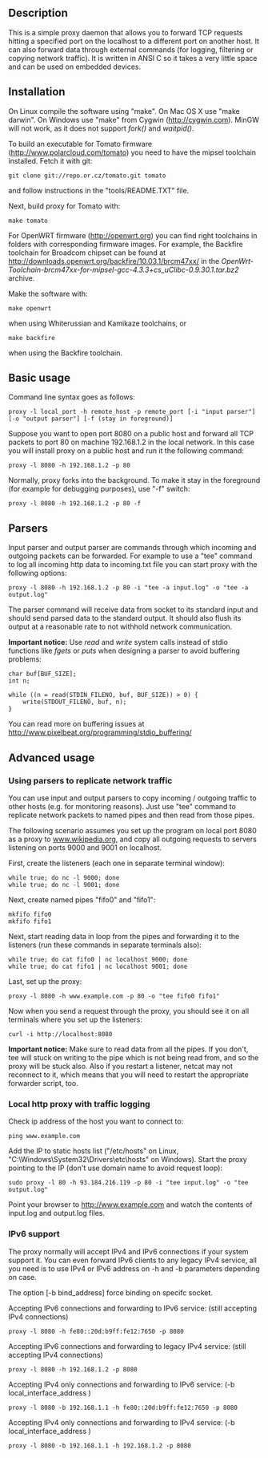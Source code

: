 ## Description

This is a simple proxy daemon that allows you to forward TCP requests hitting a specified port on the localhost to a different port on another host. It can also forward data through external commands (for logging, filtering or copying network traffic). It is written in ANSI C so it takes a very little space and can be used on embedded devices.

## Installation

On Linux compile the software using "make". On Mac OS X use "make darwin". On Windows use "make" from Cygwin (http://cygwin.com). MinGW will not work, as it does not support *fork()* and *waitpid()*.

To build an executable for Tomato firmware (http://www.polarcloud.com/tomato) you need to have the mipsel toolchain installed. Fetch it with git:
```
git clone git://repo.or.cz/tomato.git tomato
```
and follow instructions in the "tools/README.TXT" file.

Next, build proxy for Tomato with:
```
make tomato
```
For OpenWRT firmware (http://openwrt.org) you can find right toolchains in folders with corresponding firmware images. For example, the Backfire toolchain for Broadcom chipset can be found at http://downloads.openwrt.org/backfire/10.03.1/brcm47xx/ in the *OpenWrt-Toolchain-brcm47xx-for-mipsel-gcc-4.3.3+cs_uClibc-0.9.30.1.tar.bz2* archive.

Make the software with:
```
make openwrt
```
when using Whiterussian and Kamikaze toolchains, or
```
make backfire
```
when using the Backfire toolchain.

## Basic usage

Command line syntax goes as follows:
```
proxy -l local_port -h remote_host -p remote_port [-i "input parser"] [-o "output parser"] [-f (stay in foreground)]
```
Suppose you want to open port 8080 on a public host and forward all TCP packets to port 80 on machine 192.168.1.2 in the local network. In this case you will install proxy on a public host and run it the following command:
```
proxy -l 8080 -h 192.168.1.2 -p 80
```
Normally, proxy forks into the background. To make it stay in the foreground (for example for debugging purposes), use "-f" switch:
```
proxy -l 8080 -h 192.168.1.2 -p 80 -f
```

## Parsers

Input parser and output parser are commands through which incoming and outgoing packets can be forwarded. For example to use a "tee" command to log all incoming http data to incoming.txt file you can start proxy with the following options:
```
proxy -l 8080 -h 192.168.1.2 -p 80 -i "tee -a input.log" -o "tee -a output.log"
```
The parser command will receive data from socket to its standard input and should send parsed data to the standard output. It should also flush its output at a reasonable rate to not withhold network communication.

**Important notice:** Use *read* and *write* system calls instead of stdio functions like *fgets* or *puts* when designing a parser to avoid buffering problems:
```
char buf[BUF_SIZE];
int n;

while ((n = read(STDIN_FILENO, buf, BUF_SIZE)) > 0) {
    write(STDOUT_FILENO, buf, n);
}
```
You can read more on buffering issues at http://www.pixelbeat.org/programming/stdio_buffering/

## Advanced usage

### Using parsers to replicate network traffic

You can use input and output parsers to copy incoming / outgoing traffic to other hosts (e.g. for monitoring reasons). Just use "tee" command to replicate network packets to named pipes and then read from those pipes.

The following scenario assumes you set up the program on local port 8080 as a proxy to www.wikipedia.org, and copy all outgoing requests to servers listening on ports 9000 and 9001 on localhost.

First, create the listeners (each one in separate terminal window):
```
while true; do nc -l 9000; done
while true; do nc -l 9001; done
```
Next, create named pipes "fifo0" and "fifo1":
```
mkfifo fifo0
mkfifo fifo1
```
Next, start reading data in loop from the pipes and forwarding it to the listeners (run these commands in separate terminals also):
```
while true; do cat fifo0 | nc localhost 9000; done
while true; do cat fifo1 | nc localhost 9001; done
```
Last, set up the proxy:
```
proxy -l 8080 -h www.example.com -p 80 -o "tee fifo0 fifo1"
```
Now when you send a request through the proxy, you should see it on all terminals where you set up the listeners:
```
curl -i http://localhost:8080
```
**Important notice:** Make sure to read data from all the pipes. If you don't, tee will stuck on writing to the pipe which is not being read from, and so the proxy will be stuck also. Also if you restart a listener, netcat may not reconnect to it, which means that you will need to restart the appropriate forwarder script, too.

### Local http proxy with traffic logging

Check ip address of the host you want to connect to:
```
ping www.example.com
```
Add the IP to static hosts list ("/etc/hosts" on Linux, "C:\Windows\System32\Drivers\etc\hosts" on Windows). Start the proxy pointing to the IP (don't use domain name to avoid request loop):
```
sudo proxy -l 80 -h 93.184.216.119 -p 80 -i "tee input.log" -o "tee output.log"
```
Point your browser to http://www.example.com and watch the contents of input.log and output.log files.

### IPv6 support

The proxy normally will accept IPv4 and IPv6 connections if your system support it. You can even forward IPv6 clients to any legacy IPv4 service, all you need is to use IPv4 or IPv6 address on -h and -b parameters depending on case.

The option [-b bind_address] force binding on specifc socket.


Accepting IPv6 connections and forwarding to IPv6 service: (still accepting IPv4 connections)
```
proxy -l 8080 -h fe80::20d:b9ff:fe12:7650 -p 8080
```

Accepting IPv6 connections and forwarding to legacy IPv4 service: (still accepting IPv4 connections)
```
proxy -l 8080 -h 192.168.1.2 -p 8080
```

Accepting IPv4 only connections and forwarding to IPv6 service: (-b local_interface_address )
```
proxy -l 8080 -b 192.168.1.1 -h fe80::20d:b9ff:fe12:7650 -p 8080
```

Accepting IPv4 only connections and forwarding to IPv4 service: (-b local_interface_address )
```
proxy -l 8080 -b 192.168.1.1 -h 192.168.1.2 -p 8080
```
